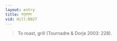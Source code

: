 ```yaml
---
layout: entry
title: བཀྲགས་
vid: Hill:0027
---
```

> To roast, grill (Tournadre & Dorje 2003: 228)\.


